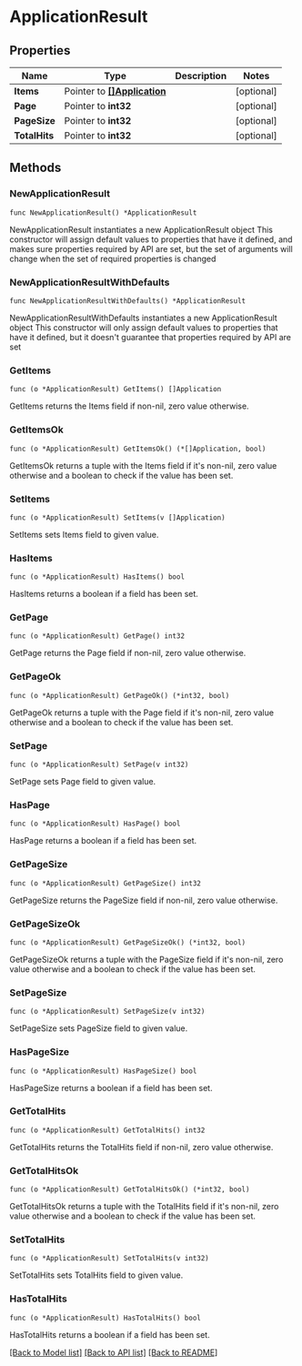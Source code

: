 # ApplicationResult

## Properties

Name | Type | Description | Notes
------------ | ------------- | ------------- | -------------
**Items** | Pointer to [**[]Application**](Application.md) |  | [optional] 
**Page** | Pointer to **int32** |  | [optional] 
**PageSize** | Pointer to **int32** |  | [optional] 
**TotalHits** | Pointer to **int32** |  | [optional] 

## Methods

### NewApplicationResult

`func NewApplicationResult() *ApplicationResult`

NewApplicationResult instantiates a new ApplicationResult object
This constructor will assign default values to properties that have it defined,
and makes sure properties required by API are set, but the set of arguments
will change when the set of required properties is changed

### NewApplicationResultWithDefaults

`func NewApplicationResultWithDefaults() *ApplicationResult`

NewApplicationResultWithDefaults instantiates a new ApplicationResult object
This constructor will only assign default values to properties that have it defined,
but it doesn't guarantee that properties required by API are set

### GetItems

`func (o *ApplicationResult) GetItems() []Application`

GetItems returns the Items field if non-nil, zero value otherwise.

### GetItemsOk

`func (o *ApplicationResult) GetItemsOk() (*[]Application, bool)`

GetItemsOk returns a tuple with the Items field if it's non-nil, zero value otherwise
and a boolean to check if the value has been set.

### SetItems

`func (o *ApplicationResult) SetItems(v []Application)`

SetItems sets Items field to given value.

### HasItems

`func (o *ApplicationResult) HasItems() bool`

HasItems returns a boolean if a field has been set.

### GetPage

`func (o *ApplicationResult) GetPage() int32`

GetPage returns the Page field if non-nil, zero value otherwise.

### GetPageOk

`func (o *ApplicationResult) GetPageOk() (*int32, bool)`

GetPageOk returns a tuple with the Page field if it's non-nil, zero value otherwise
and a boolean to check if the value has been set.

### SetPage

`func (o *ApplicationResult) SetPage(v int32)`

SetPage sets Page field to given value.

### HasPage

`func (o *ApplicationResult) HasPage() bool`

HasPage returns a boolean if a field has been set.

### GetPageSize

`func (o *ApplicationResult) GetPageSize() int32`

GetPageSize returns the PageSize field if non-nil, zero value otherwise.

### GetPageSizeOk

`func (o *ApplicationResult) GetPageSizeOk() (*int32, bool)`

GetPageSizeOk returns a tuple with the PageSize field if it's non-nil, zero value otherwise
and a boolean to check if the value has been set.

### SetPageSize

`func (o *ApplicationResult) SetPageSize(v int32)`

SetPageSize sets PageSize field to given value.

### HasPageSize

`func (o *ApplicationResult) HasPageSize() bool`

HasPageSize returns a boolean if a field has been set.

### GetTotalHits

`func (o *ApplicationResult) GetTotalHits() int32`

GetTotalHits returns the TotalHits field if non-nil, zero value otherwise.

### GetTotalHitsOk

`func (o *ApplicationResult) GetTotalHitsOk() (*int32, bool)`

GetTotalHitsOk returns a tuple with the TotalHits field if it's non-nil, zero value otherwise
and a boolean to check if the value has been set.

### SetTotalHits

`func (o *ApplicationResult) SetTotalHits(v int32)`

SetTotalHits sets TotalHits field to given value.

### HasTotalHits

`func (o *ApplicationResult) HasTotalHits() bool`

HasTotalHits returns a boolean if a field has been set.


[[Back to Model list]](../README.md#documentation-for-models) [[Back to API list]](../README.md#documentation-for-api-endpoints) [[Back to README]](../README.md)


